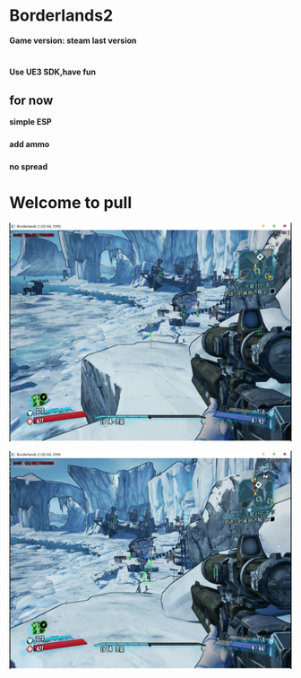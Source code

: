 # Borderlands2
 
**Game version: steam last version**
# 
**Use UE3 SDK,have fun**

## for now
**simple ESP**
###
**add ammo**
###
**no spread**

# Welcome to pull

![ESP](1.png "ESP1")

![ESP](2.png "ESP2")
